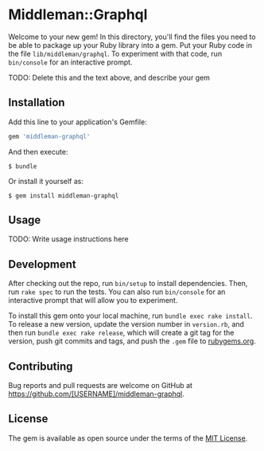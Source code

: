 # Middleman::Graphql

Welcome to your new gem! In this directory, you'll find the files you need to be able to package up your Ruby library into a gem. Put your Ruby code in the file `lib/middleman/graphql`. To experiment with that code, run `bin/console` for an interactive prompt.

TODO: Delete this and the text above, and describe your gem

## Installation

Add this line to your application's Gemfile:

```ruby
gem 'middleman-graphql'
```

And then execute:

    $ bundle

Or install it yourself as:

    $ gem install middleman-graphql

## Usage

TODO: Write usage instructions here

## Development

After checking out the repo, run `bin/setup` to install dependencies. Then, run `rake spec` to run the tests. You can also run `bin/console` for an interactive prompt that will allow you to experiment.

To install this gem onto your local machine, run `bundle exec rake install`. To release a new version, update the version number in `version.rb`, and then run `bundle exec rake release`, which will create a git tag for the version, push git commits and tags, and push the `.gem` file to [rubygems.org](https://rubygems.org).

## Contributing

Bug reports and pull requests are welcome on GitHub at https://github.com/[USERNAME]/middleman-graphql.

## License

The gem is available as open source under the terms of the [MIT License](https://opensource.org/licenses/MIT).
